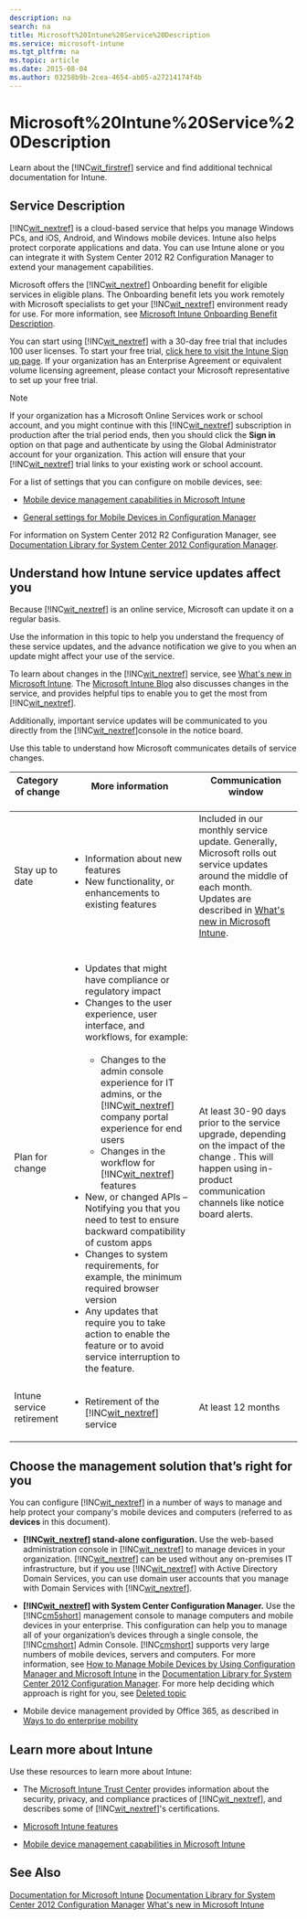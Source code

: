 ```yaml
---
description: na
search: na
title: Microsoft%20Intune%20Service%20Description
ms.service: microsoft-intune
ms.tgt_pltfrm: na
ms.topic: article
ms.date: 2015-08-04
ms.author: 03258b9b-2cea-4654-ab05-a27214174f4b
---
```

# Microsoft%20Intune%20Service%20Description
Learn about the [!INC[wit_firstref](../Token/wit_firstref_md.md)] service and find additional technical documentation for Intune.

## Service Description
[!INC[wit_nextref](../Token/wit_nextref_md.md)] is a cloud-based service that helps you manage Windows PCs, and iOS, Android, and Windows mobile devices. Intune also helps protect corporate applications and data. You can use Intune alone or you can integrate it with System Center 2012 R2 Configuration Manager to extend your management capabilities.

Microsoft offers the [!INC[wit_nextref](../Token/wit_nextref_md.md)] Onboarding benefit for eligible services in eligible plans. The Onboarding benefit lets you work remotely with Microsoft specialists to get your [!INC[wit_nextref](../Token/wit_nextref_md.md)] environment ready for use. For more information, see [Microsoft Intune Onboarding Benefit Description](http://go.microsoft.com/fwlink/?LinkId=619281).

You can start using [!INC[wit_nextref](../Token/wit_nextref_md.md)] with a 30-day free trial that includes 100 user licenses. To start your free trial, [click here to visit the Intune Sign up page](http://aka.ms/TryMSIntune). If your organization has an Enterprise Agreement or equivalent volume licensing agreement, please contact your Microsoft representative to set up your free trial.

> [!NOTE]
> If your organization has a Microsoft Online Services work or school account, and you might continue with this [!INC[wit_nextref](../Token/wit_nextref_md.md)] subscription in production after the trial period ends, then you should click the **Sign in** option on that page and authenticate by using the Global Administrator account for your organization. This action will ensure that your [!INC[wit_nextref](../Token/wit_nextref_md.md)] trial links to your existing work or school account.

For a list of settings that you can configure on mobile devices, see:

- [Mobile device management capabilities in Microsoft Intune](../Topic/Mobile_device_management_capabilities_in_Microsoft_Intune.md)

- [General settings for Mobile Devices in Configuration Manager](http://msdn.microsoft.com/en-us/library/cb4ee476-cb7d-444e-87af-7bd1c8e0b103)

For information on System Center 2012 R2 Configuration Manager, see [Documentation Library for System Center 2012 Configuration Manager](http://msdn.microsoft.com/en-us/library/33b7b516-2d32-4e55-bd79-ed7d3ea37162).

## <a name="BKMK_Servupdate"></a>Understand how Intune service updates affect you
Because [!INC[wit_nextref](../Token/wit_nextref_md.md)] is an online service, Microsoft can update it on a regular basis.

Use the information in this topic to help you understand the frequency of these service updates, and the advance notification we give to you when an update might affect your use of the service.

To learn about changes in the  [!INC[wit_nextref](../Token/wit_nextref_md.md)] service, see [What's new in Microsoft Intune](../Topic/What_s_new_in_Microsoft_Intune.md). The [Microsoft Intune Blog](http://blogs.technet.com/b/microsoftintune/) also discusses changes in the service, and provides helpful tips to enable you to get the most from  [!INC[wit_nextref](../Token/wit_nextref_md.md)].

Additionally, important service updates will be communicated to you directly from the [!INC[wit_nextref](../Token/wit_nextref_md.md)]console in the notice board.

Use this table to understand how Microsoft communicates details of service changes.

|Category of change <br /> <br />|More information <br /> <br />|Communication window <br /> <br />|
|----------------------|--------------------|------------------------|
|Stay up to date <br /> <br />|<ul><li>Information about new features </li><li>New functionality, or enhancements to existing features </li> </ul>|Included in our monthly service update. Generally, Microsoft rolls out service updates around the middle of each month. <br /> Updates are described in  [What's new in Microsoft Intune](../Topic/What_s_new_in_Microsoft_Intune.md). <br /> <br />|
|Plan for change <br /> <br />|<ul><li>Updates that might have compliance or regulatory impact </li><li>Changes to the user experience, user interface, and workflows, for example: <br /> <br /><ul><li>Changes to the admin console experience for IT admins, or the [!INC[wit_nextref](../Token/wit_nextref_md.md)] company portal experience for end users </li><li>Changes in the workflow for [!INC[wit_nextref](../Token/wit_nextref_md.md)] features </li> </ul> </li><li>New, or changed APIs – Notifying you that you need to test to ensure backward compatibility of custom apps </li><li>Changes to system requirements, for example, the minimum required browser version </li><li>Any updates that require you to take action to enable the feature or to avoid service interruption to the feature. </li> </ul>|At least 30-90 days prior to the service upgrade, depending on the impact of the change . This will happen using in-product communication channels like notice board alerts. <br /> <br />|
|Intune service retirement <br /> <br />|<ul><li>Retirement of the [!INC[wit_nextref](../Token/wit_nextref_md.md)] service </li> </ul>|At least 12 months <br /> <br />|

## <a name="WIT_Cho"></a>Choose the management solution that’s right for you
You can configure [!INC[wit_nextref](../Token/wit_nextref_md.md)] in a number of ways to manage and help protect your company's mobile devices and computers (referred to as **devices** in this document).

- **[!INC[wit_nextref](../Token/wit_nextref_md.md)] stand-alone configuration.** Use the web-based administration console in [!INC[wit_nextref](../Token/wit_nextref_md.md)] to manage devices in your organization. [!INC[wit_nextref](../Token/wit_nextref_md.md)] can be used without any on-premises IT infrastructure, but if you use [!INC[wit_nextref](../Token/wit_nextref_md.md)] with Active Directory Domain Services, you can use domain user accounts that you manage with Domain Services with [!INC[wit_nextref](../Token/wit_nextref_md.md)].

- **[!INC[wit_nextref](../Token/wit_nextref_md.md)] with System Center Configuration Manager.** Use the [!INC[cm5short](../Token/cm5short_md.md)] management console to manage computers and mobile devices in your enterprise. This configuration can help you to manage all of your organization’s devices through a single console, the [!INC[cmshort](../Token/cmshort_md.md)] Admin Console. [!INC[cmshort](../Token/cmshort_md.md)] supports very large numbers of mobile devices, servers and computers. For more information, see [How to Manage Mobile Devices by Using Configuration Manager and Microsoft Intune](http://go.microsoft.com/fwlink/?LinkID=271118) in the [Documentation Library for System Center 2012 Configuration Manager](http://msdn.microsoft.com/en-us/library/33b7b516-2d32-4e55-bd79-ed7d3ea37162).  For more help deciding which approach is right for you, see [Deleted topic](../Topic/Deleted_topic.md)

- Mobile device management provided by Office 365, as described in [Ways to do enterprise mobility](../Topic/Ways_to_do_enterprise_mobility.md)

## Learn more about Intune
Use these resources to learn more about Intune:

- The [Microsoft Intune Trust Center](http://www.microsoft.com/en-us/server-cloud/products/intune-trust-center/) provides information about the security, privacy, and compliance practices of [!INC[wit_nextref](../Token/wit_nextref_md.md)], and describes some of [!INC[wit_nextref](../Token/wit_nextref_md.md)]'s certifications.

- [Microsoft Intune features](../Topic/Microsoft_Intune_features.md)

- [Mobile device management capabilities in Microsoft Intune](../Topic/Mobile_device_management_capabilities_in_Microsoft_Intune.md)

## See Also
[Documentation for Microsoft Intune](../Topic/Documentation_for_Microsoft_Intune.md)
[Documentation Library for System Center 2012 Configuration Manager](http://msdn.microsoft.com/en-us/library/33b7b516-2d32-4e55-bd79-ed7d3ea37162)
[What's new in Microsoft Intune](../Topic/What_s_new_in_Microsoft_Intune.md)

